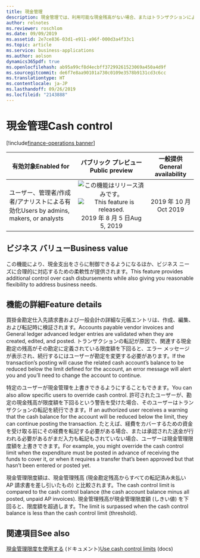 ```yaml
---
title: 現金管理
description: 現金管理では、利用可能な現金残高がない場合、またはトランザクションによって残高が定義した限度額を下回った場合に追加のトランザクションが転記されないようにする、その限度額を定義できます。
author: relnotes
ms.reviewer: roschlom
ms.date: 09/09/2019
ms.assetid: 2e7ce836-03d1-e911-a96f-000d3a4f33c1
ms.topic: article
ms.service: business-applications
ms.author: aolson
dynamics365pdf: true
ms.openlocfilehash: ab95a99cf8d4ecbff37299261523069a450a4d9f
ms.sourcegitcommit: de6f7e8aa90101a730c0109e3578b9131cd3c6cc
ms.translationtype: HT
ms.contentlocale: ja-JP
ms.lasthandoff: 09/26/2019
ms.locfileid: "2143888"
---
```

# <a name="cash-control"></a><span data-ttu-id="71bbf-103">現金管理</span><span class="sxs-lookup"><span data-stu-id="71bbf-103">Cash control</span></span>
[!include[finance-operations banner](../includes/finance-operations.md)]

| <span data-ttu-id="71bbf-104">有効対象</span><span class="sxs-lookup"><span data-stu-id="71bbf-104">Enabled for</span></span>    |  <span data-ttu-id="71bbf-105">パブリック プレビュー</span><span class="sxs-lookup"><span data-stu-id="71bbf-105">Public preview</span></span> | <span data-ttu-id="71bbf-106">一般提供</span><span class="sxs-lookup"><span data-stu-id="71bbf-106">General availability</span></span> | 
| ---------- | :----------: |:----------: |
|<span data-ttu-id="71bbf-107">ユーザー、管理者/作成者/アナリストによる有効化</span><span class="sxs-lookup"><span data-stu-id="71bbf-107">Users by admins, makers, or analysts</span></span>|<span data-ttu-id="71bbf-108">![この機能はリリース済みです。](/dynamics365-release-plan/media/green-checkmark.png "この機能はリリース済みです。")</span><span class="sxs-lookup"><span data-stu-id="71bbf-108">![This feature is released.](/dynamics365-release-plan/media/green-checkmark.png "This feature is released.")</span></span> <span data-ttu-id="71bbf-109">2019 年 8 月 5 日</span><span class="sxs-lookup"><span data-stu-id="71bbf-109">Aug 5, 2019</span></span>| <span data-ttu-id="71bbf-110">2019 年 10 月</span><span class="sxs-lookup"><span data-stu-id="71bbf-110">Oct 2019</span></span>|


## <a name="business-value"></a><span data-ttu-id="71bbf-111">ビジネス バリュー</span><span class="sxs-lookup"><span data-stu-id="71bbf-111">Business value</span></span>
<!-- bv start -->
<span data-ttu-id="71bbf-112">この機能により、現金支出をさらに制御できるようになるほか、ビジネス ニーズに合理的に対応するための柔軟性が提供されます。</span><span class="sxs-lookup"><span data-stu-id="71bbf-112">This feature provides additional control over cash disbursements while also giving you reasonable flexibility to address business needs.</span></span> 
<!-- bv end -->



## <a name="feature-details"></a><span data-ttu-id="71bbf-113">機能の詳細</span><span class="sxs-lookup"><span data-stu-id="71bbf-113">Feature details</span></span>
<!--feature detail start -->
<span data-ttu-id="71bbf-114">買掛金勘定仕入先請求書および一般会計の詳細な元帳エントリは、作成、編集、および転記時に検証されます。</span><span class="sxs-lookup"><span data-stu-id="71bbf-114">Accounts payable vendor invoices and General ledger advanced ledger entries are validated when they are created, edited, and posted.</span></span> <span data-ttu-id="71bbf-115">トランザクションの転記が原因で、関連する現金勘定の残高がその勘定に定義されている限度額を下回ると、エラー メッセージが表示され、続行するにはユーザーが勘定を変更する必要があります。</span><span class="sxs-lookup"><span data-stu-id="71bbf-115">If the transaction’s posting will cause the related cash account’s balance to be reduced below the limit defined for the account, an error message will alert you and you’ll need to change the account to continue.</span></span>

<span data-ttu-id="71bbf-116">特定のユーザーが現金管理を上書きできるようにすることもできます。</span><span class="sxs-lookup"><span data-stu-id="71bbf-116">You can also allow specific users to override cash control.</span></span> <span data-ttu-id="71bbf-117">許可されたユーザーが、勘定の現金残高が限度額を下回るという警告を受けた場合、そのユーザーはトランザクションの転記を続行できます。</span><span class="sxs-lookup"><span data-stu-id="71bbf-117">If an authorized user receives a warning that the cash balance for the account will be reduced below the limit, they can continue posting the transaction.</span></span> <span data-ttu-id="71bbf-118">たとえば、経費をカバーするための資金を受け取る前にその経費を転記する必要がある場合、または承認された送金が行われる必要があるがまだ入力も転記もされていない場合、ユーザーは現金管理限度額を上書きできます。</span><span class="sxs-lookup"><span data-stu-id="71bbf-118">For example, you might override the cash control limit when the expenditure must be posted in advance of receiving the funds to cover it, or when it requires a transfer that’s been approved but that hasn’t been entered or posted yet.</span></span>

<span data-ttu-id="71bbf-119">現金管理限度額は、現金管理残高 (現金勘定残高からすべての転記済み未払い AP 請求書を差し引いたもの) と比較されます。</span><span class="sxs-lookup"><span data-stu-id="71bbf-119">The cash control limit is compared to the cash control balance (the cash account balance minus all posted, unpaid AP invoices).</span></span> <span data-ttu-id="71bbf-120">現金管理残高が現金管理限度額 (しきい値) を下回ると、限度額を超過します。</span><span class="sxs-lookup"><span data-stu-id="71bbf-120">The limit is surpassed when the cash control balance is less than the cash control limit (threshold).</span></span>

<!--feature detail end -->












## <a name="see-also"></a><span data-ttu-id="71bbf-121">関連項目</span><span class="sxs-lookup"><span data-stu-id="71bbf-121">See also</span></span>

<span data-ttu-id="71bbf-122">[現金管理限度を使用する](https://docs.microsoft.com/dynamics365/unified-operations/financials/public-sector/cash-control) (ドキュメント)</span><span class="sxs-lookup"><span data-stu-id="71bbf-122">[Use cash control limits](https://docs.microsoft.com/dynamics365/unified-operations/financials/public-sector/cash-control) (docs)</span></span>

